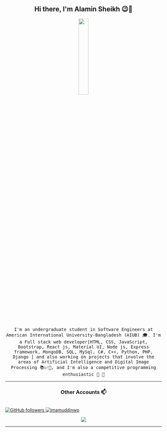 <h2 align="center"> Hi there, I'm Alamin Sheikh 😉👋 <br/></h2> 

<p align="center"><img width=25% src="https://media.giphy.com/media/S3WAKL1SRsyPFztDzC/giphy.gif"></p>


<p align="center"> <samp>I'm an undergraduate student in Software Engineers at American International University-Bangladesh (AIUB) 🎓. I'm a Full stack web developer[HTML, CSS, JavaScript, Bootstrap, React js, Material UI, Node js, Express framework, MongoDB, SQL, MySql, C#, C++, Python, PHP, Django ] and also working on projects that involve the areas of Artificial Intelligence and Digital Image Processing 📚📈🔬, and I'm also a competitive programming enthusiastic 🤩 🎈 </samp> </p>

---------------------------------------------------------------------------------------------------------------------------------------------------------------------------------

<h3 align="center"> Other Accounts 📫 </h3>
<br />
  <a href="https://github.com/imamuddinwp" target="_blank">
    <img alt="GitHub followers" src="https://img.shields.io/github/followers/imamuddinwp?label=Github&style=flat">
  </a>
  <a href="https://github.com/imamuddinwp" target="_blank">
    <img src="https://komarev.com/ghpvc/?username=imamuddinwp&label=Views&color=brightgreen&style=flat" alt="imamuddinwp" />
  </a>
<p align="center">
<a href="https://www.linkedin.com/in/alaminsheikh/"><img src="https://img.shields.io/badge/linkedin-%230077B5.svg?&style=for-the-badge&logo=linkedin&logoColor=white"/></a>
</p>

---------------------------------------------------------------------------------------------------------------------------------------------------------------------------------
